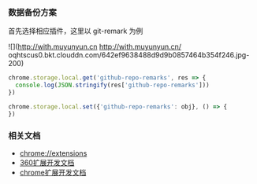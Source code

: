 ### 数据备份方案

首先选择相应插件，这里以 git-remark 为例

![](http://with.muyunyun.cn
http://with.muyunyun.cn/
oqhtscus0.bkt.clouddn.com/642ef9638488d9d9b0857464b354f246.jpg-200)

```js
chrome.storage.local.get('github-repo-remarks', res => {
  console.log(JSON.stringify(res['github-repo-remarks']))
})
```

```js
chrome.storage.local.set({'github-repo-remarks': obj}, () => {
})
```

### 相关文档

* [chrome://extensions](chrome://extensions)
* [360扩展开发文档](http://open.chrome.360.cn/extension_dev/overview.html)
* [chrome扩展开发文档](https://developer.chrome.com/extensions)
